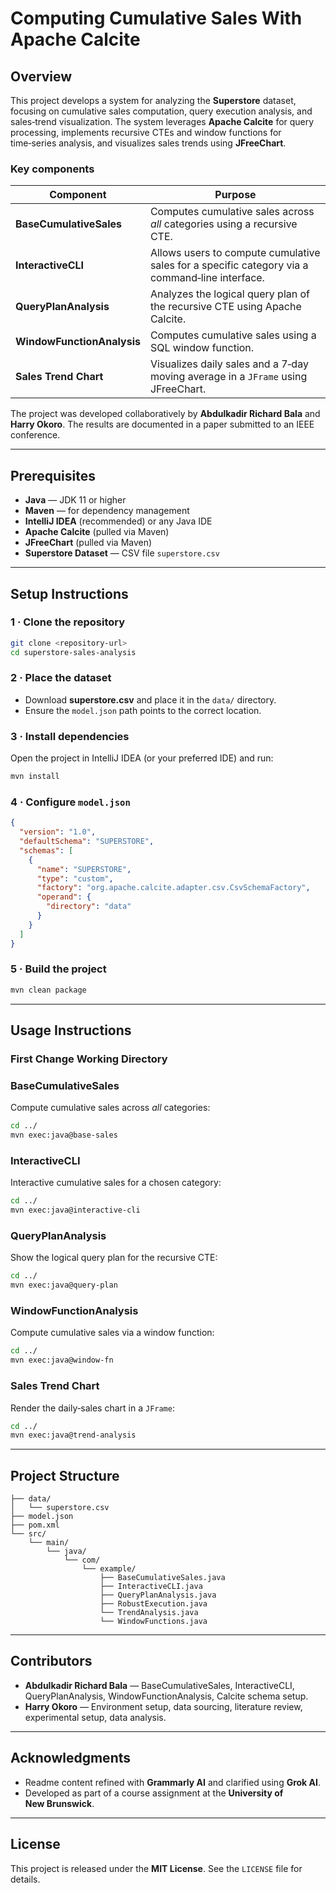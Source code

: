 # Computing Cumulative Sales With Apache Calcite

## Overview
This project develops a system for analyzing the **Superstore** dataset, focusing on cumulative sales computation, query execution analysis, and sales‑trend visualization. The system leverages **Apache Calcite** for query processing, implements recursive CTEs and window functions for time‑series analysis, and visualizes sales trends using **JFreeChart**.

### Key components
| Component | Purpose |
|-----------|---------|
| **BaseCumulativeSales** | Computes cumulative sales across *all* categories using a recursive CTE. |
| **InteractiveCLI** | Allows users to compute cumulative sales for a specific category via a command‑line interface. |
| **QueryPlanAnalysis** | Analyzes the logical query plan of the recursive CTE using Apache Calcite. |
| **WindowFunctionAnalysis** | Computes cumulative sales using a SQL window function. |
| **Sales Trend Chart** | Visualizes daily sales and a 7‑day moving average in a `JFrame` using JFreeChart. |

The project was developed collaboratively by **Abdulkadir Richard Bala** and **Harry Okoro**. The results are documented in a paper submitted to an IEEE conference.

---

## Prerequisites
* **Java** — JDK 11 or higher
* **Maven** — for dependency management
* **IntelliJ IDEA** (recommended) or any Java IDE
* **Apache Calcite** (pulled via Maven)
* **JFreeChart** (pulled via Maven)
* **Superstore Dataset** — CSV file `superstore.csv`

---

## Setup Instructions

### 1 · Clone the repository
```bash
git clone <repository-url>
cd superstore-sales-analysis
```

### 2 · Place the dataset
* Download **superstore.csv** and place it in the `data/` directory.
* Ensure the `model.json` path points to the correct location.

### 3 · Install dependencies
Open the project in IntelliJ IDEA (or your preferred IDE) and run:
```bash
mvn install
```

### 4 · Configure `model.json`
```json
{
  "version": "1.0",
  "defaultSchema": "SUPERSTORE",
  "schemas": [
    {
      "name": "SUPERSTORE",
      "type": "custom",
      "factory": "org.apache.calcite.adapter.csv.CsvSchemaFactory",
      "operand": {
        "directory": "data"
      }
    }
  ]
}
```

### 5 · Build the project
```bash
mvn clean package
```

---

## Usage Instructions

### First Change Working Directory


### BaseCumulativeSales
Compute cumulative sales across *all* categories:
```bash
cd ../
mvn exec:java@base-sales
```

### InteractiveCLI
Interactive cumulative sales for a chosen category:
```bash
cd ../
mvn exec:java@interactive-cli
```

### QueryPlanAnalysis
Show the logical query plan for the recursive CTE:
```bash
cd ../
mvn exec:java@query-plan
```

### WindowFunctionAnalysis
Compute cumulative sales via a window function:
```bash
cd ../
mvn exec:java@window-fn
```

### Sales Trend Chart
Render the daily‑sales chart in a `JFrame`:
```bash
cd ../
mvn exec:java@trend-analysis
```

---

## Project Structure
```
├── data/
│   └── superstore.csv
├── model.json
├── pom.xml
└── src/
    └── main/
        └── java/
            └── com/
                └── example/
                    ├── BaseCumulativeSales.java
                    ├── InteractiveCLI.java
                    ├── QueryPlanAnalysis.java
                    ├── RobustExecution.java
                    └── TrendAnalysis.java
                    └── WindowFunctions.java
```

---

## Contributors
* **Abdulkadir Richard Bala** — BaseCumulativeSales, InteractiveCLI, QueryPlanAnalysis, WindowFunctionAnalysis, Calcite schema setup.
* **Harry Okoro** — Environment setup, data sourcing, literature review, experimental setup, data analysis.

---

## Acknowledgments
* Readme content refined with **Grammarly AI** and clarified using **Grok AI**.
* Developed as part of a course assignment at the **University of New Brunswick**.

---

## License
This project is released under the **MIT License**. See the `LICENSE` file for details.

